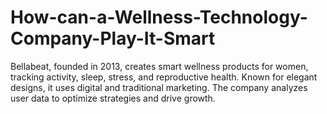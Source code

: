 # How-can-a-Wellness-Technology-Company-Play-It-Smart
Bellabeat, founded in 2013, creates smart wellness products for women, tracking activity, sleep, stress, and reproductive health. Known for elegant designs, it uses digital and traditional marketing. The company analyzes user data to optimize strategies and drive growth.
